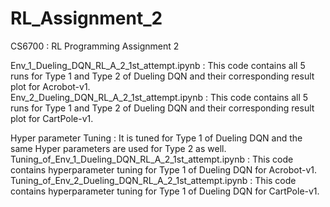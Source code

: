 # RL_Assignment_2
CS6700 : RL Programming Assignment 2 

Env_1_Dueling_DQN_RL_A_2_1st_attempt.ipynb : This code contains all 5 runs for Type 1 and Type 2 of Dueling DQN and their corresponding result plot for Acrobot-v1. <br />
Env_2_Dueling_DQN_RL_A_2_1st_attempt.ipynb : This code contains all 5 runs for Type 1 and Type 2 of Dueling DQN and their corresponding result plot for CartPole-v1. <br />

Hyper parameter Tuning : It is tuned for Type 1 of Dueling DQN and the same Hyper parameters are used for Type 2 as well. <br />
Tuning_of_Env_1_Dueling_DQN_RL_A_2_1st_attempt.ipynb : This code contains hyperparameter tuning for Type 1 of Dueling DQN for Acrobot-v1. <br />
Tuning_of_Env_2_Dueling_DQN_RL_A_2_1st_attempt.ipynb : This code contains hyperparameter tuning for Type 1 of Dueling DQN for CartPole-v1. <br />
